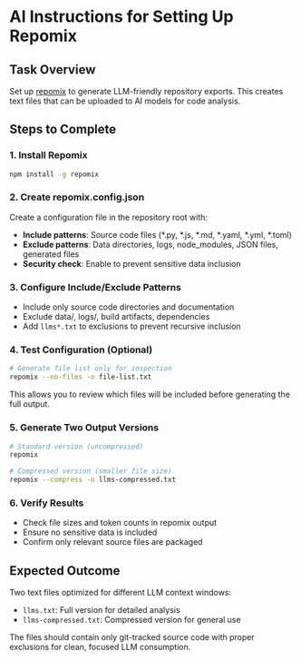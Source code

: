 # AI Instructions for Setting Up Repomix

## Task Overview
Set up [repomix](https://github.com/yamadashy/repomix) to generate LLM-friendly repository exports. This creates text files that can be uploaded to AI models for code analysis.

## Steps to Complete

### 1. Install Repomix
```bash
npm install -g repomix
```

### 2. Create repomix.config.json
Create a configuration file in the repository root with:
- **Include patterns**: Source code files (*.py, *.js, *.md, *.yaml, *.yml, *.toml)
- **Exclude patterns**: Data directories, logs, node_modules, JSON files, generated files
- **Security check**: Enable to prevent sensitive data inclusion

### 3. Configure Include/Exclude Patterns
- Include only source code directories and documentation
- Exclude data/, logs/, build artifacts, dependencies
- Add `llms*.txt` to exclusions to prevent recursive inclusion

### 4. Test Configuration (Optional)
```bash
# Generate file list only for inspection
repomix --no-files -o file-list.txt
```
This allows you to review which files will be included before generating the full output.

### 5. Generate Two Output Versions
```bash
# Standard version (uncompressed)
repomix

# Compressed version (smaller file size)
repomix --compress -o llms-compressed.txt
```

### 6. Verify Results
- Check file sizes and token counts in repomix output
- Ensure no sensitive data is included
- Confirm only relevant source files are packaged

## Expected Outcome
Two text files optimized for different LLM context windows:
- `llms.txt`: Full version for detailed analysis
- `llms-compressed.txt`: Compressed version for general use

The files should contain only git-tracked source code with proper exclusions for clean, focused LLM consumption.